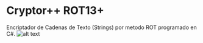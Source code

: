# Cryptor++ ROT13+
Encriptador de Cadenas de Texto (Strings) por metodo ROT programado en C#.
 ![alt text](https://i.imgur.com/WjO5FU5.png "Cryptor++ ROT13+")

